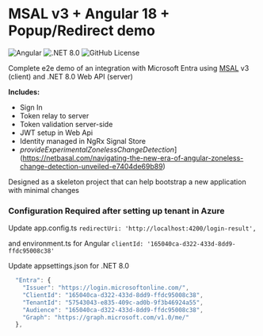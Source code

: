 # MSAL v3 + Angular 18 + Popup/Redirect demo

![Angular](https://img.shields.io/badge/Angular-v18-blue)
![.NET 8.0](https://img.shields.io/badge/.NET-v8.0-blue)
![GitHub License](https://img.shields.io/github/license/gradx/angular-18-entra-sign-in-demo)

Complete e2e demo of an integration with Microsoft Entra using [MSAL](https://devblogs.microsoft.com/identity/msal-js-v3-release/) v3 (client) and .NET 8.0 Web API (server)

**Includes:** 
- Sign In
- Token relay to server
- Token validation server-side
- JWT setup in Web Api
- Identity managed in NgRx Signal Store
- _provideExperimentalZonelessChangeDetection_](https://netbasal.com/navigating-the-new-era-of-angular-zoneless-change-detection-unveiled-e7404de69b89)

Designed as a skeleton project that can help bootstrap a new application with minimal changes

### Configuration Required after setting up tenant in Azure

Update app.config.ts 
`redirectUri: 'http://localhost:4200/login-result', `

and environment.ts for Angular
`clientId: '165040ca-d322-433d-8dd9-ffdc95008c38'`

Update appsettings.json for .NET 8.0 
```typescript
  "Entra": {
    "Issuer": "https://login.microsoftonline.com/",
    "ClientId": "165040ca-d322-433d-8dd9-ffdc95008c38",
    "TenantId": "57543043-e835-409c-ad0b-9f3b46924a55",
    "Audience": "165040ca-d322-433d-8dd9-ffdc95008c38",
    "Graph": "https://graph.microsoft.com/v1.0/me/"
  },
```
